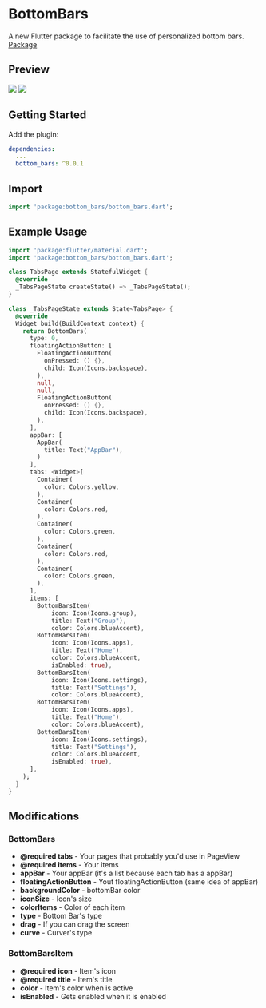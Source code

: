 # BottomBars

A new Flutter package to facilitate the use of personalized bottom bars.
[Package](https://pub.dev/packages/bottom_bars/)

## Preview
<div>
  <img src="https://media.giphy.com/media/2Y8qyXCJS5EkwRR5kS/giphy.gif">
  <img src="https://media.giphy.com/media/2eKoICndjOZ15PTA17/giphy.gif">
</div>

## Getting Started
Add the plugin:
```yaml
dependencies:
  ...
  bottom_bars: ^0.0.1
```
## Import
```dart
import 'package:bottom_bars/bottom_bars.dart';
```
## Example Usage
```dart
import 'package:flutter/material.dart';
import 'package:bottom_bars/bottom_bars.dart';

class TabsPage extends StatefulWidget {
  @override
  _TabsPageState createState() => _TabsPageState();
}

class _TabsPageState extends State<TabsPage> {
  @override
  Widget build(BuildContext context) {
    return BottomBars(
      type: 0,
      floatingActionButton: [
        FloatingActionButton(
          onPressed: () {},
          child: Icon(Icons.backspace),
        ),
        null,
        null,
        FloatingActionButton(
          onPressed: () {},
          child: Icon(Icons.backspace),
        ),
      ],
      appBar: [
        AppBar(
          title: Text("AppBar"),
        )
      ],
      tabs: <Widget>[
        Container(
          color: Colors.yellow,
        ),
        Container(
          color: Colors.red,
        ),
        Container(
          color: Colors.green,
        ),
        Container(
          color: Colors.red,
        ),
        Container(
          color: Colors.green,
        ),
      ],
      items: [
        BottomBarsItem(
            icon: Icon(Icons.group),
            title: Text("Group"),
            color: Colors.blueAccent),
        BottomBarsItem(
            icon: Icon(Icons.apps),
            title: Text("Home"),
            color: Colors.blueAccent,
            isEnabled: true),
        BottomBarsItem(
            icon: Icon(Icons.settings),
            title: Text("Settings"),
            color: Colors.blueAccent),
        BottomBarsItem(
            icon: Icon(Icons.apps),
            title: Text("Home"),
            color: Colors.blueAccent),
        BottomBarsItem(
            icon: Icon(Icons.settings),
            title: Text("Settings"),
            color: Colors.blueAccent,
            isEnabled: true),
      ],
    );
  }
}
```

## Modifications

### BottomBars

+ **@required tabs** - Your pages that probably you'd use in PageView
+ **@required items** - Your items <BottomBarsItem>
+ **appBar** - Your appBar (it's a list because each tab has a appBar)
+ **floatingActionButton** - Yout floatingActionButton (same idea of appBar)
+ **backgroundColor** - bottomBar color
+ **iconSize** - Icon's size
+ **colorItems** - Color of each item
+ **type** - Bottom Bar's type
+ **drag** - If you can drag the screen
+ **curve** - Curver's type

### BottomBarsItem

+ **@required icon** - Item's icon
+ **@required title** - Item's title
+ **color** - Item's color when is active
+ **isEnabled** - Gets enabled when it is enabled

